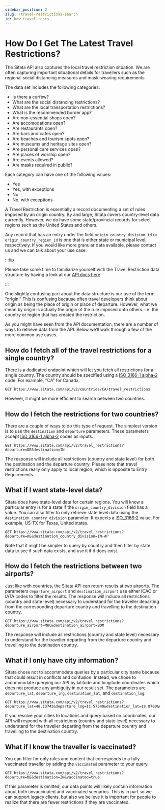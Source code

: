```yaml
---
sidebar_position: 2
slug: /travel-restrictions-search
id: how-travel-rests
---
```


# How Do I Get The Latest Travel Restrictions?

The Sitata API also captures the local travel restriction situation. We are often capturing important situational details for travellers such as the regional social distancing measures and mask-wearing requirements.

The data set includes the following categories:

* Is there a curfew?
* What are the social distancing restrictions?
* What are the local transportation restrictions?	
* What is the recommended border app?
* Are non-essential shops open?
* Are accomodations open?
* Are restaurants open?
* Are bars and cafes open?
* Are beaches and tourism spots open?
* Are museums and heritage sites open? 
* Are personal care services open?
* Are places of worship open?
* Are events allowed?
* Are masks required in public?

Each category can have one of the following values:

* Yes
* Yes, with exceptions
* No
* No, with exceptions


A Travel Restriction is essentially a record documenting a set of rules imposed by an origin country. By and large, Sitata covers country-level data currently. However, we do have some state/provincial records for select regions such as the United States and others.

Any record that has an entry under the field `origin_country_division_id` or `origin_country_region_id` is one that is either state or municipal level, respectively. If you would like more granular data available, please contact us and we can talk about your use case.

:::tip

Please take some time to familiarize yourself with the Travel Restriction data structure by having a look at our [API docs here](/api).

:::

One slightly confusing part about the data structure is our use of the term “origin.” This is confusing because often travel developers think about origin as being the place of origin or place of departure. However, what we mean by origin is actually the origin of the rule imposed onto others. i.e. the country or region that has created the restriction.


As you might have seen from the API documentation, there are a number of ways to retrieve data from the API. Below we’ll walk through a few of the more common use cases.

## How do I fetch all of the travel restrictions for a single country?

There is a dedicated endpoint which will let you fetch all restrictions for a single country. The country should be specified using a [ISO 3166-1 alpha-2](https://en.wikipedia.org/wiki/ISO_3166-1_alpha-2) code. For example, "CA" for Canada.

```
GET https://www.sitata.com/api/v2/countries/CA/travel_restrictions
```

However, it might be more efficient to search between two countries.

## How do I fetch the restrictions for two countries?

There are a couple of ways to do this type of request. The simplest version is to use the `destination` and `departure` parameters. These parameters accept [ISO 3166-1 alpha-2](https://en.wikipedia.org/wiki/ISO_3166-1_alpha-2) codes as inputs.

```
GET https://www.sitata.com/api/v2/travel_restrictions?departure=DE&destination=IN
```

The response will include all restrictions (country and state level) for both the destination and the departure country. Please note that travel restrictions really only apply to local region, which is opposite to Entry Requirements.

## What if I want state-level data?

Sitata does have state-level data for certain regions. You will know a particular entry is for a state if the `origin_country_division` field has a value. You can also filter to only retrieve state level data using the `destination_country_division` parameter. It expects a [ISO_3166-2](https://en.wikipedia.org/wiki/ISO_3166-2) value. For example, US-TX for Texas, United states.

```
GET https://www.sitata.com/api/v2/travel_restrictions?departure=DE&destination_country_division=IN-AP
```

Note that it might be simpler to query by country and then filter by state data to see if such data exists, and use it if it does exist.

## How do I fetch the restrictions between two airports?

Just like with countries, the Sitata API can return results at two airports. The parameters `departure_airport` and `destination_airport` use either ICAO or IATA codes to filter the results. The response will include all restrictions (country and state level) necessary to understand for the traveller departing from the corresponding departure country and travelling to the destination country.

```
GET https://www.sitata.com/api/v2/travel_restrictions?departure_airport=MUC&destination_airport=BOM
```

The response will include all restrictions (country and state level) necessary to understand for the traveller departing from the departure country and travelling to the destination country.

## What if I only have city information?

Sitata chose not to accommodate queries by a particular city name because that could result in conflicts and confusion. Instead, we chose to accommodate querying our API by latitude and longitude coordinates which does not produce any ambiguity in our result set. The parameters are `departure_lat`, `departure_lng`, `destination_lat`, and `destination_lng`.

```
GET https://www.sitata.com/api/v2/travel_restrictions?departure_lat=48.13743&departure_lng=11.57549&destination_lat=19.0760&destination_lng=72.8777
```

If you resolve your cities to locations and query based on coordinates, our API will respond with all restrictions (country and state level) necessary to understand for the traveller departing from the departure country and travelling to the destination country.

## What if I know the traveller is vaccinated?

You can filter for only rules and content that corresponds to a fully vaccinated traveller by adding the `vaccinated` parameter to your query.

```
GET https://www.sitata.com/api/v2/travel_restrictions?departure=DE&destination=IN&vaccinated=true
```

If this parameter is omitted, our data points will likely contain information about both unvaccinated and vaccinated scenarios. This is in part so we can support legacy clients, but also we believe it is important for people to realize that there are fewer restrictions if they are vaccinated.

